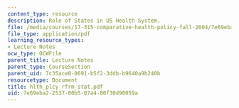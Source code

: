 ```yaml
---
content_type: resource
description: Role of States in US Health System.
file: /media/courses/17-315-comparative-health-policy-fall-2004/7e69eba2253700b507a480f30d90059a_hlth_plcy_rfrm_stat.pdf
file_type: application/pdf
learning_resource_types:
- Lecture Notes
ocw_type: OCWFile
parent_title: Lecture Notes
parent_type: CourseSection
parent_uid: 7c35ace0-0691-b5f2-3ddb-b9640a9b240b
resourcetype: Document
title: hlth_plcy_rfrm_stat.pdf
uid: 7e69eba2-2537-00b5-07a4-80f30d90059a
---
```

